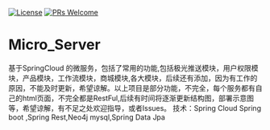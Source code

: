 [![License](https://img.shields.io/badge/license-MIT-blue.svg)](LICENSE)
[![PRs Welcome](https://img.shields.io/badge/PRs-welcome-brightgreen.svg)](https://github.com/Blucezhang)

# Micro_Server
基于SpringCloud 的微服务，包括了常用的功能,包括极光推送模块，用户权限模块，产品模块，工作流模块，商城模块,各大模块，后续还有添加，因为有工作的原因，不能及时更新，希望谅解。以上项目是部分功能，不完全，每个服务都有自己的html页面，不完全都是RestFul,后续有时间将逐渐更新结构图，部署示意图等，希望谅解，有不足之处欢迎指导，或者Issues。
技术：Spring Cloud Spring boot ,Spring Rest,Neo4j mysql,Spring Data Jpa
